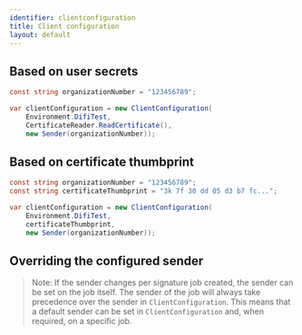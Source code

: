 ```yaml
---
identifier: clientconfiguration
title: Client configuration
layout: default
---
```


## Based on user secrets

```csharp
const string organizationNumber = "123456789";

var clientConfiguration = new ClientConfiguration(
    Environment.DifiTest,
    CertificateReader.ReadCertificate(),
    new Sender(organizationNumber));
```

## Based on certificate thumbprint

```csharp
const string organizationNumber = "123456789";
const string certificateThumbprint = "3k 7f 30 dd 05 d3 b7 fc...";

var clientConfiguration = new ClientConfiguration(
    Environment.DifiTest,
    certificateThumbprint,
    new Sender(organizationNumber));
```

## Overriding the configured sender

<blockquote>
Note: If the sender changes per signature job created, the sender can be set on the job itself. The sender of the job will always take precedence over the sender in <code>ClientConfiguration</code>. This means that a default sender can be set in <code>ClientConfiguration</code> and, when required, on a specific job.   
</blockquote>
